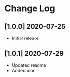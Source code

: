# Change Log

## [1.0.0] 2020-07-25

- Initial release

## [1.0.1] 2020-07-29

- Updated readme
- Added icon
